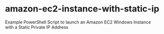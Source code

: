 # amazon-ec2-instance-with-static-ip
Example PowerShell Script to launch an Amazon EC2 Windows Instance with a Static Private IP Address

